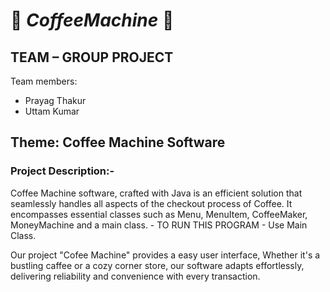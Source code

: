 # :beginner: ***CoffeeMachine*** :beginner:

## TEAM – GROUP PROJECT ##
Team members: <br/> 

 * Prayag Thakur
 * Uttam Kumar


## Theme: Coffee Machine Software ##

### Project Description:- ###
Coffee Machine software, crafted with Java is an efficient solution that seamlessly handles all aspects of the checkout process of Coffee. It encompasses essential classes such as Menu, MenuItem, CoffeeMaker, MoneyMachine and a main class. - TO RUN THIS PROGRAM - Use Main Class.

Our project "Cofee Machine" provides a easy user interface, Whether it's a bustling caffee or a cozy corner store, our software adapts effortlessly, delivering reliability and convenience with every transaction.
